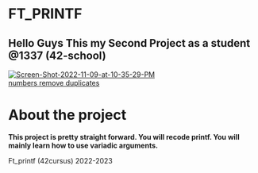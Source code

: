 <h1>FT_PRINTF</h1>
<h2>Hello Guys This my Second Project as a student @1337 (42-school)</h2>

<a href="https://imgbb.com/"><img src="https://i.ibb.co/5T6Ws0P/Screen-Shot-2022-11-09-at-10-35-29-PM.png" alt="Screen-Shot-2022-11-09-at-10-35-29-PM" border="0"></a><br /><a target='_blank' href='https://dedupelist.com/'>numbers remove duplicates</a><br />

<h1> About the project</h1>
<p>
<b>This project is pretty straight forward. You will recode printf. You will mainly learn how to use variadic arguments.</b>
</p>

Ft_printf (42cursus) 2022-2023
